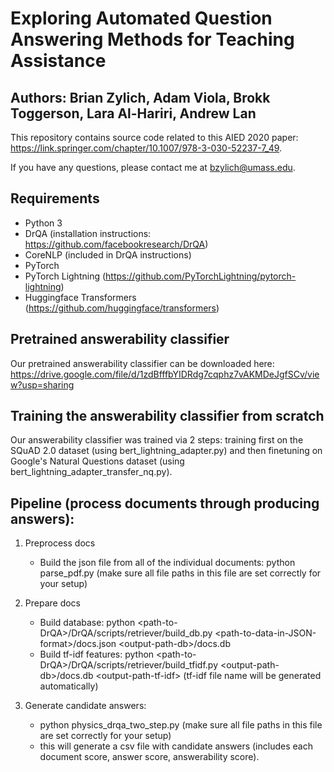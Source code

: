 # Exploring Automated Question Answering Methods for Teaching Assistance
## Authors: Brian Zylich, Adam Viola, Brokk Toggerson, Lara Al-Hariri, Andrew Lan

This repository contains source code related to this AIED 2020 paper: https://link.springer.com/chapter/10.1007/978-3-030-52237-7_49. 

If you have any questions, please contact me at bzylich@umass.edu.

## Requirements
- Python 3
- DrQA (installation instructions: https://github.com/facebookresearch/DrQA)
- CoreNLP (included in DrQA instructions)
- PyTorch
- PyTorch Lightning (https://github.com/PyTorchLightning/pytorch-lightning)
- Huggingface Transformers (https://github.com/huggingface/transformers)

## Pretrained answerability classifier
Our pretrained answerability classifier can be downloaded here: https://drive.google.com/file/d/1zdBfffbYIDRdg7cqphz7vAKMDeJgfSCv/view?usp=sharing

## Training the answerability classifier from scratch
Our answerability classifier was trained via 2 steps: training first on the SQuAD 2.0 dataset (using bert_lightning_adapter.py) and then finetuning on Google's Natural Questions dataset (using bert_lightning_adapter_transfer_nq.py).

## Pipeline (process documents through producing answers):

1. Preprocess docs
    - Build the json file from all of the individual documents: python parse_pdf.py  (make sure all file paths in this file are set correctly for your setup)

2. Prepare docs
    - Build database: python \<path-to-DrQA\>/DrQA/scripts/retriever/build_db.py \<path-to-data-in-JSON-format\>/docs.json \<output-path-db\>/docs.db
    - Build tf-idf features: python \<path-to-DrQA\>/DrQA/scripts/retriever/build_tfidf.py \<output-path-db\>/docs.db \<output-path-tf-idf\>    (tf-idf file name will be generated automatically)

3. Generate candidate answers:
    - python physics_drqa_two_step.py  (make sure all file paths in this file are set correctly for your setup)
    - this will generate a csv file with candidate answers (includes each document score, answer score, answerability score).

